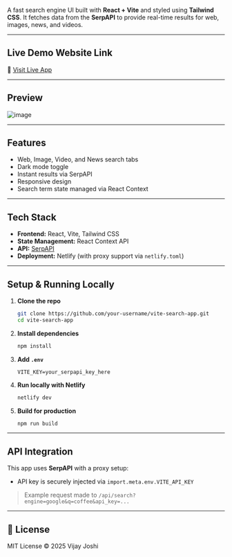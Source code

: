 A fast search engine UI built with **React + Vite** and styled using **Tailwind CSS**. It fetches data from the **SerpAPI** to provide real-time results for web, images, news, and videos.

---
##  Live Demo Website Link 

🔗 [Visit Live App](https://joshidoggle.netlify.app)

---

## Preview
![image](https://github.com/user-attachments/assets/1b2a1a24-e3ef-4375-a12c-6bf314e56506)


---

## Features

-  Web, Image, Video, and News search tabs  
- Dark mode toggle  
- Instant results via SerpAPI  
- Responsive design  
- Search term state managed via React Context

---

##  Tech Stack

- **Frontend:** React, Vite, Tailwind CSS  
- **State Management:** React Context API  
- **API:** [SerpAPI](https://serpapi.com)  
- **Deployment:** Netlify (with proxy support via `netlify.toml`)

---

##  Setup & Running Locally

1. **Clone the repo**
   ```bash
   git clone https://github.com/your-username/vite-search-app.git
   cd vite-search-app


2. **Install dependencies**

   ```bash
   npm install
   ```

3. **Add `.env`**

   ```env
   VITE_KEY=your_serpapi_key_here
   ```

4. **Run locally with Netlify**

   ```bash
   netlify dev
   ```

5. **Build for production**

   ```bash
   npm run build
   ```

---

##  API Integration

This app uses **SerpAPI** with a proxy setup:

* API key is securely injected via `import.meta.env.VITE_API_KEY`

> Example request made to `/api/search?engine=google&q=coffee&api_key=...`

---




## 📄 License

MIT License
© 2025 Vijay Joshi

